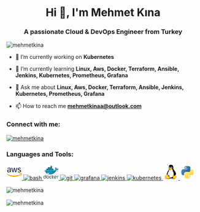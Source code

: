 <h1 align="center">Hi 👋, I'm Mehmet Kına</h1>
<h3 align="center">A passionate Cloud & DevOps Engineer from Turkey</h3>

<p align="left"> <img src="https://komarev.com/ghpvc/?username=mehmetkina&label=Profile%20views&color=0e75b6&style=flat" alt="mehmetkina" /> </p>

- 🔭 I’m currently working on **Kubernetes**

- 🌱 I’m currently learning **Linux, Aws, Docker, Terraform, Ansible, Jenkins, Kubernetes, Prometheus, Grafana**

- 💬 Ask me about **Linux, Aws, Docker, Terraform, Ansible, Jenkins, Kubernetes, Prometheus, Grafana**

- 📫 How to reach me **mehmetkinaa@outlook.com**

<h3 align="left">Connect with me:</h3>
<p align="left">
<a href="https://linkedin.com/in/mehmetkina" target="blank"><img align="center" src="https://raw.githubusercontent.com/rahuldkjain/github-profile-readme-generator/master/src/images/icons/Social/linked-in-alt.svg" alt="mehmetkina" height="30" width="40" /></a>
</p>

<h3 align="left">Languages and Tools:</h3>
<p align="left"> <a href="https://aws.amazon.com" target="_blank" rel="noreferrer"> <img src="https://raw.githubusercontent.com/devicons/devicon/master/icons/amazonwebservices/amazonwebservices-original-wordmark.svg" alt="aws" width="40" height="40"/> </a> <a href="https://www.gnu.org/software/bash/" target="_blank" rel="noreferrer"> <img src="https://www.vectorlogo.zone/logos/gnu_bash/gnu_bash-icon.svg" alt="bash" width="40" height="40"/> </a> <a href="https://www.docker.com/" target="_blank" rel="noreferrer"> <img src="https://raw.githubusercontent.com/devicons/devicon/master/icons/docker/docker-original-wordmark.svg" alt="docker" width="40" height="40"/> </a> <a href="https://git-scm.com/" target="_blank" rel="noreferrer"> <img src="https://www.vectorlogo.zone/logos/git-scm/git-scm-icon.svg" alt="git" width="40" height="40"/> </a> <a href="https://grafana.com" target="_blank" rel="noreferrer"> <img src="https://www.vectorlogo.zone/logos/grafana/grafana-icon.svg" alt="grafana" width="40" height="40"/> </a> <a href="https://www.jenkins.io" target="_blank" rel="noreferrer"> <img src="https://www.vectorlogo.zone/logos/jenkins/jenkins-icon.svg" alt="jenkins" width="40" height="40"/> </a> <a href="https://kubernetes.io" target="_blank" rel="noreferrer"> <img src="https://www.vectorlogo.zone/logos/kubernetes/kubernetes-icon.svg" alt="kubernetes" width="40" height="40"/> </a> <a href="https://www.linux.org/" target="_blank" rel="noreferrer"> <img src="https://raw.githubusercontent.com/devicons/devicon/master/icons/linux/linux-original.svg" alt="linux" width="40" height="40"/> </a> <a href="https://www.python.org" target="_blank" rel="noreferrer"> <img src="https://raw.githubusercontent.com/devicons/devicon/master/icons/python/python-original.svg" alt="python" width="40" height="40"/> </a> </p>

<p><img align="center" src="https://github-readme-stats.vercel.app/api/top-langs?username=mehmetkina&show_icons=true&locale=en&layout=compact" alt="mehmetkina" /></p>

<p><img align="center" src="https://github-readme-streak-stats.herokuapp.com/?user=mehmetkina&" alt="mehmetkina" /></p>

